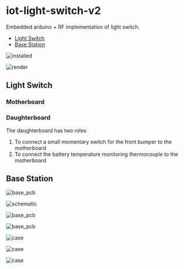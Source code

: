 # iot-light-switch-v2

Embedded arduino + RF implementation of light switch.

- [Light Switch](#light-switch)
- [Base Station](#light-switch)

![installed](./docs/installed.jpg)

![render](./docs/render.jpg)

## Light Switch

### Motherboard

### Daughterboard

The daughterboard has two roles

1. To connect a small momentary switch for the front bumper to the motherboard
2. To connect the battery temperature monitoring thermocouple to the motherboard

## Base Station

![base_pcb](./electrical/base-station-motherboard/pcb.png)

![schematic](./electrical/base-station-motherboard/schematic.png)

![base_pcb](./electrical/base-station-motherboard/pcb_front.png)

![base_pcb](./electrical/base-station-motherboard/pcb_back.png)

![case](./mechanical/base-station/case.jpg)

![case](./mechanical/base-station/inside.jpg)

![case](./mechanical/base-station/assembled.jpg)
